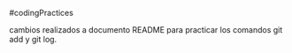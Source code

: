 #codingPractices

cambios realizados a documento README para practicar los comandos  git add y git log.
